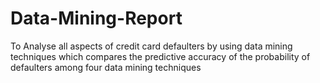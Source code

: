 # Data-Mining-Report
To Analyse all aspects of credit card defaulters by using data mining techniques which compares the predictive accuracy of the probability of defaulters among four data mining techniques 
